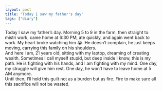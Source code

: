 ```yaml
---
layout: post
title: "Today I saw my father's day"
tags: ["diary"]
---
```



Today I saw my father’s day. Morning 5 to 9 in the farm, then straight to mistri work, came home at 6:30 PM, ate quickly, and again went back to work. My heart broke watching him 😭. He doesn’t complain, he just keeps moving, carrying this family on his shoulders.
<br/>
And here I am, 21 years old, sitting with my laptop, dreaming of creating wealth. Sometimes I call myself stupid, but deep inside I know, this is my path. He is fighting with his hands, and I am fighting with my mind. One day, my struggle will give him rest. One day, he won’t have to leave home at 5 AM anymore.
<br/>
Until then, I’ll hold this guilt not as a burden but as fire. Fire to make sure all this sacrifice will not be wasted.
